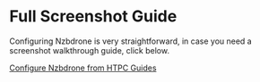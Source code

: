 # Full Screenshot Guide
Configuring Nzbdrone is very straightforward, in case you need a screenshot walkthrough guide, click below.


[Configure Nzbdrone from HTPC Guides](http://www.htpcguides.com/configure-nzbdrone-for-usenet-tv/)